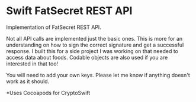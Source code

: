 # Swift FatSecret REST API
Implementation of FatSecret REST API.

Not all API calls are implemented just the basic ones. This is more for an understanding on how to sign the correct signature and get a successful response. I built this for a side project I was working on that needed to access data about foods. Codable objects are also used if you are interested in that too!

You will need to add your own keys. Please let me know if anything doesn't work as it should.

*Uses Cocoapods for CryptoSwift
